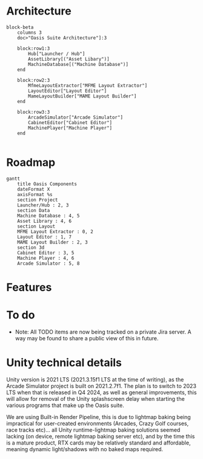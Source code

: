 # Architecture
<!-- Mermaid diagram tools/info:
    https://docs.github.com/en/get-started/writing-on-github/working-with-advanced-formatting/creating-diagrams
    https://mermaid.js.org/intro/
    And a live editor for quick testing here: https://mermaid.live/
-->

```mermaid
block-beta
    columns 3
    doc>"Oasis Suite Architecture"]:3

    block:row1:3
        Hub["Launcher / Hub"]
        AssetLibrary[("Asset Libary")]
        MachineDatabase[("Machine Database")]
    end

    block:row2:3
        MfmeLayoutExtractor["MFME Layout Extractor"]
        LayoutEditor["Layout Editor"]
        MameLayoutBuilder["MAME Layout Builder"]
    end

    block:row3:3
        ArcadeSimulator["Arcade Simulator"]
        CabinetEditor["Cabinet Editor"]
        MachinePlayer["Machine Player"]
    end
    
```

# Roadmap

```mermaid
gantt
    title Oasis Components
    dateFormat X
    axisFormat %s
    section Project
    Launcher/Hub : 2, 3        
    section Data
    Machine Database : 4, 5    
    Asset Library : 4, 6    
    section Layout
    MFME Layout Extractor : 0, 2    
    Layout Editor : 1, 7    
    MAME Layout Builder : 2, 3     
    section 3d
    Cabinet Editor : 3, 5    
    Machine Player : 4, 6    
    Arcade Simulator : 5, 8    
```

<!-- TODO add some of below to TODO lists tasks
## MfmeTools Extractor
- 100% extraction including text/fonts for classic layouts
- 'safe extract' features for end users - overlay + key/mouse movement abort extraction

## Layout Editor
- Importing all MFME component types
- Design how the MfmeImport -> Full Layout flow works
- Design how the hybrid of 2d/3d versions of components (e.g. Reel) work
- Creation of remaining components to do classic layouts ready for MAME .lay export for MAME development
- MAME .lay exporter (from Full classic layout, converting gfx to text only components... platform-specific stuff like InputMasks etc)
- Editing controls for Full view
- Project structure - like Unity, with image files etc as assets?  Probably better than some single file archive format
- Full View -> panel views (e.g. Top glass, Bottom glass etc)
- TODO more here 
-->

# Features

# To do
* Note: All TODO items are now being tracked on a private Jira server.  A way may be found to share a public view of this in future.

# Unity technical details
Unity version is 2021 LTS (2021.3.15f1 LTS at the time of writing), as the Arcade Simulator project is built on 2021.2.7f1. The plan is to switch to 2023 LTS when that is released in Q4 2024, as well as general improvements, this will allow for removal of the Unity splashscreen delay when starting the various programs that make up the Oasis suite.

We are using Built-in Render Pipeline, this is due to lightmap baking being impractical for user-created environments (Arcades, Crazy Golf courses, race tracks etc)... all Unity runtime-lightmap baking solutions seemed lacking (on device, remote lightmap baking server etc), and by the time this is a mature product, RTX cards may be relatively standard and affordable, meaning dynamic light/shadows with no baked maps required.
